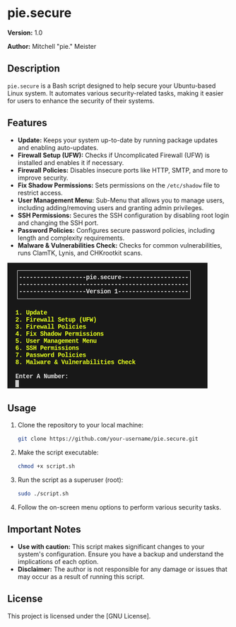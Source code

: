 # pie.secure

**Version:** 1.0

**Author:** Mitchell "pie." Meister

## Description

`pie.secure` is a Bash script designed to help secure your Ubuntu-based Linux system. It automates various security-related tasks, making it easier for users to enhance the security of their systems.

## Features

- **Update:** Keeps your system up-to-date by running package updates and enabling auto-updates.
- **Firewall Setup (UFW):** Checks if Uncomplicated Firewall (UFW) is installed and enables it if necessary.
- **Firewall Policies:** Disables insecure ports like HTTP, SMTP, and more to improve security.
- **Fix Shadow Permissions:** Sets permissions on the `/etc/shadow` file to restrict access.
- **User Management Menu:** Sub-Menu that allows you to manage users, including adding/removing users and granting admin privileges.
- **SSH Permissions:** Secures the SSH configuration by disabling root login and changing the SSH port.
- **Password Policies:** Configures secure password policies, including length and complexity requirements.
- **Malware & Vulnerabilities Check:** Checks for common vulnerabilities, runs ClamTK, Lynis, and CHKrootkit scans.

![pie.secure Screenshot](piesecure.png)

## Usage

1. Clone the repository to your local machine:

   ```bash
   git clone https://github.com/your-username/pie.secure.git
   ```

2. Make the script executable:

   ```bash
   chmod +x script.sh
   ```

3. Run the script as a superuser (root):

   ```bash
   sudo ./script.sh
   ```

4. Follow the on-screen menu options to perform various security tasks.

## Important Notes

- **Use with caution:** This script makes significant changes to your system's configuration. Ensure you have a backup and understand the implications of each option.
- **Disclaimer:** The author is not responsible for any damage or issues that may occur as a result of running this script.

## License

This project is licensed under the [GNU License].
